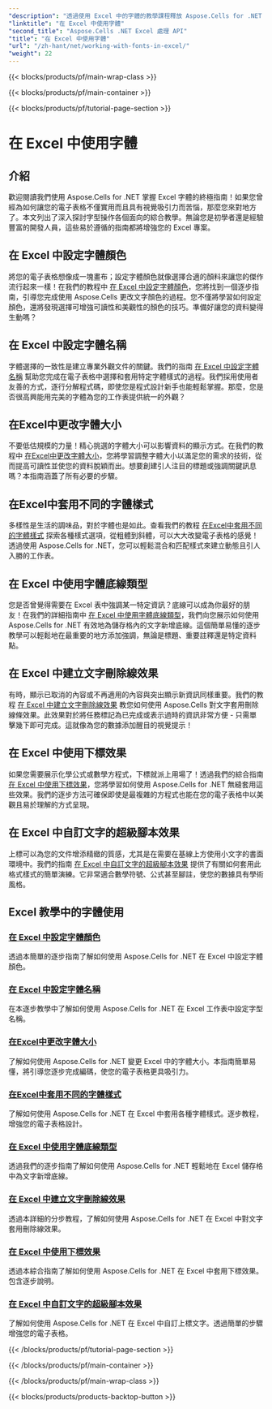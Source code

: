 ```yaml
---
"description": "透過使用 Excel 中的字體的教學課程釋放 Aspose.Cells for .NET 的強大功能，從設定顏色到應用程式樣式以製作精美的電子表格。"
"linktitle": "在 Excel 中使用字體"
"second_title": "Aspose.Cells .NET Excel 處理 API"
"title": "在 Excel 中使用字體"
"url": "/zh-hant/net/working-with-fonts-in-excel/"
"weight": 22
---
```


{{< blocks/products/pf/main-wrap-class >}}

{{< blocks/products/pf/main-container >}}

{{< blocks/products/pf/tutorial-page-section >}}

# 在 Excel 中使用字體

## 介紹

歡迎閱讀我們使用 Aspose.Cells for .NET 掌握 Excel 字體的終極指南！如果您曾經為如何讓您的電子表格不僅實用而且具有視覺吸引力而苦惱，那麼您來對地方了。本文列出了深入探討字型操作各個面向的綜合教學。無論您是初學者還是經驗豐富的開發人員，這些易於遵循的指南都將增強您的 Excel 專案。

## 在 Excel 中設定字體顏色

將您的電子表格想像成一塊畫布；設定字體顏色就像選擇合適的顏料來讓您的傑作流行起來一樣！在我們的教程中 [在 Excel 中設定字體顏色](./setting-font-color/)，您將找到一個逐步指南，引導您完成使用 Aspose.Cells 更改文字顏色的過程。您不僅將學習如何設定顏色，還將發現選擇可增強可讀性和美觀性的顏色的技巧。準備好讓您的資料變得生動嗎？

## 在 Excel 中設定字體名稱

字體選擇的一致性是建立專業外觀文件的關鍵。我們的指南 [在 Excel 中設定字體名稱](./setting-font-name/) 幫助您完成在電子表格中選擇和套用特定字體樣式的過程。我們採用使用者友善的方式，逐行分解程式碼，即使您是程式設計新手也能輕鬆掌握。那麼，您是否很高興能用完美的字體為您的工作表提供統一的外觀？ 

## 在Excel中更改字體大小

不要低估規模的力量！精心挑選的字體大小可以影響資料的顯示方式。在我們的教程中 [在Excel中更改字體大小](./changing-font-size/)，您將學習調整字體大小以滿足您的需求的技術，從而提高可讀性並使您的資料脫穎而出。想要創建引人注目的標題或強調關鍵訊息嗎？本指南涵蓋了所有必要的步驟。 

## 在Excel中套用不同的字體樣式

多樣性是生活的調味品，對於字體也是如此。查看我們的教程 [在Excel中套用不同的字體樣式](./applying-different-fonts-styles/) 探索各種樣式選項，從粗體到斜體，可以大大改變電子表格的感覺！透過使用 Aspose.Cells for .NET，您可以輕鬆混合和匹配樣式來建立動態且引人入勝的工作表。 

## 在 Excel 中使用字體底線類型

您是否曾覺得需要在 Excel 表中強調某一特定資訊？底線可以成為你最好的朋友！在我們的詳細指南中 [在 Excel 中使用字體底線類型](./using-font-underline-type/)，我們向您展示如何使用 Aspose.Cells for .NET 有效地為儲存格內的文字新增底線。這個簡單易懂的逐步教學可以輕鬆地在最重要的地方添加強調，無論是標題、重要註釋還是特定資料點。

## 在 Excel 中建立文字刪除線效果

有時，顯示已取消的內容或不再適用的內容與突出顯示新資訊同樣重要。我們的教程 [在 Excel 中建立文字刪除線效果](./creating-strike-out-effect/) 教您如何使用 Aspose.Cells 對文字套用刪除線條效果。此效果對於將任務標記為已完成或表示過時的資訊非常方便 - 只需單擊幾下即可完成。這就像為您的數據添加醒目的視覺提示！

## 在 Excel 中使用下標效果

如果您需要展示化學公式或數學方程式，下標就派上用場了！透過我們的綜合指南 [在 Excel 中使用下標效果](./working-with-sub-script-effects/)，您將學習如何使用 Aspose.Cells for .NET 無縫套用這些效果。我們的逐步方法可確保即使是最複雜的方程式也能在您的電子表格中以美觀且易於理解的方式呈現。

## 在 Excel 中自訂文字的超級腳本效果

上標可以為您的文件增添精緻的質感，尤其是在需要在基線上方使用小文字的書面環境中。我們的指南 [在 Excel 中自訂文字的超級腳本效果](./customizing-super-script-effect/) 提供了有關如何套用此格式樣式的簡單演練。它非常適合數學符號、公式甚至腳註，使您的數據具有學術風格。

## Excel 教學中的字體使用
### [在 Excel 中設定字體顏色](./setting-font-color/)
透過本簡單的逐步指南了解如何使用 Aspose.Cells for .NET 在 Excel 中設定字體顏色。
### [在 Excel 中設定字體名稱](./setting-font-name/)
在本逐步教學中了解如何使用 Aspose.Cells for .NET 在 Excel 工作表中設定字型名稱。
### [在Excel中更改字體大小](./changing-font-size/)
了解如何使用 Aspose.Cells for .NET 變更 Excel 中的字體大小。本指南簡單易懂，將引導您逐步完成編碼，使您的電子表格更具吸引力。
### [在Excel中套用不同的字體樣式](./applying-different-fonts-styles/)
了解如何使用 Aspose.Cells for .NET 在 Excel 中套用各種字體樣式。逐步教程，增強您的電子表格設計。
### [在 Excel 中使用字體底線類型](./using-font-underline-type/)
透過我們的逐步指南了解如何使用 Aspose.Cells for .NET 輕鬆地在 Excel 儲存格中為文字新增底線。
### [在 Excel 中建立文字刪除線效果](./creating-strike-out-effect/)
透過本詳細的分步教程，了解如何使用 Aspose.Cells for .NET 在 Excel 中對文字套用刪除線效果。
### [在 Excel 中使用下標效果](./working-with-sub-script-effects/)
透過本綜合指南了解如何使用 Aspose.Cells for .NET 在 Excel 中套用下標效果。包含逐步說明。
### [在 Excel 中自訂文字的超級腳本效果](./customizing-super-script-effect/)
了解如何使用 Aspose.Cells for .NET 在 Excel 中自訂上標文字。透過簡單的步驟增強您的電子表格。

{{< /blocks/products/pf/tutorial-page-section >}}

{{< /blocks/products/pf/main-container >}}

{{< /blocks/products/pf/main-wrap-class >}}

{{< blocks/products/products-backtop-button >}}